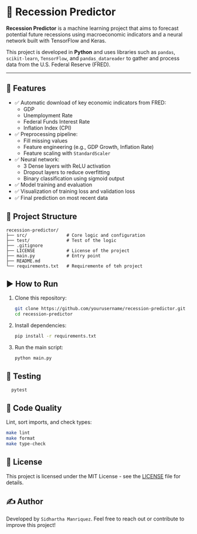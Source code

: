 # 🚀 Recession Predictor

**Recession Predictor** is a machine learning project that aims to forecast potential future recessions using macroeconomic indicators and a neural network built with TensorFlow and Keras.

This project is developed in **Python** and uses libraries such as `pandas`, `scikit-learn`, `TensorFlow`, and `pandas_datareader` to gather and process data from the U.S. Federal Reserve (FRED).

---

## 📌 Features

- ✅ Automatic download of key economic indicators from FRED:
  - GDP
  - Unemployment Rate
  - Federal Funds Interest Rate
  - Inflation Index (CPI)
- ✅ Preprocessing pipeline:
  - Fill missing values
  - Feature engineering (e.g., GDP Growth, Inflation Rate)
  - Feature scaling with `StandardScaler`
- ✅ Neural network:
  - 3 Dense layers with ReLU activation
  - Dropout layers to reduce overfitting
  - Binary classification using sigmoid output
- ✅ Model training and evaluation
- ✅ Visualization of training loss and validation loss
- ✅ Final prediction on most recent data

## 🧱 Project Structure

```plaintext
recession-predictor/
├── src/               # Core logic and configuration
├── test/              # Test of the logic
├── .gitignore                   
├── LICENSE            # License of the project
├── main.py            # Entry point
├── README.md
└── requirements.txt   # Requiremente of teh project
```

## ▶️ How to Run

1. Clone this repository:
   ```bash
   git clone https://github.com/yourusername/recession-predictor.git
   cd recession-predictor
    ```
2. Install dependencies:
    ```bash
    pip install -r requirements.txt
    ```
3. Run the main script:
    ```bash
   python main.py
   ```
   
## 🧪 Testing
```bash
  pytest
```

## 🧹 Code Quality

   Lint, sort imports, and check types:
```bash
make lint
make format
make type-check
```

## 📄 License

This project is licensed under the MIT License - see the [LICENSE](LICENSE) file for details.


## ✍️ Author
Developed by `Sidhartha Manriquez`.
Feel free to reach out or contribute to improve this project!
